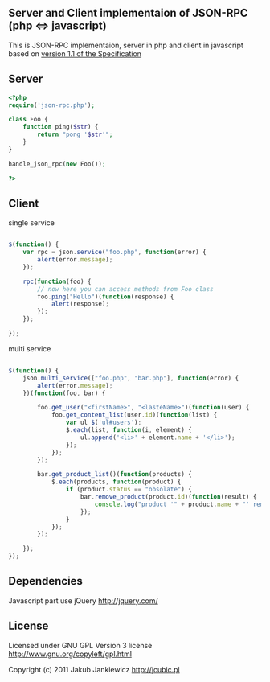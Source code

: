 ## Server and Client implementaion of JSON-RPC (php <=> javascript)

This is JSON-RPC implementaion, server in php and client in javascript
based on [version 1.1 of the Specification](http://json-rpc.org/wd/JSON-RPC-1-1-WD-20060807.html "JSON-RPC 1.1 Specification")

## Server

```php
<?php
require('json-rpc.php');

class Foo {
    function ping($str) {
        return "pong '$str'";
    }
}

handle_json_rpc(new Foo());

?>
```


## Client

single service

```javascript

$(function() {
    var rpc = json.service("foo.php", function(error) {
        alert(error.message);
    });

    rpc(function(foo) {
        // now here you can access methods from Foo class
        foo.ping("Hello")(function(response) {
            alert(response);
        });
    });

});
```

multi service

```javascript

$(function() {
    json.multi_service(["foo.php", "bar.php"], function(error) {
        alert(error.message);
    })(function(foo, bar) {

        foo.get_user("<firstName>", "<lasteName>")(function(user) {
            foo.get_content_list(user.id)(function(list) {
                var ul $('ul#users');
                $.each(list, function(i, element) {
                    ul.append('<li>' + element.name + '</li>');
                });
            });
        });

        bar.get_product_list()(function(products) {
            $.each(products, function(product) {
                if (product.status == "obsolate") {
                    bar.remove_product(product.id)(function(result) {
                        console.log("product '" + product.name + "' removed");
                    });
                }
            });
        });

    });
});
```

## Dependencies

Javascript part use jQuery <http://jquery.com/>


## License

 Licensed under GNU GPL Version 3 license <http://www.gnu.org/copyleft/gpl.html>

 Copyright (c) 2011 Jakub Jankiewicz <http://jcubic.pl>

